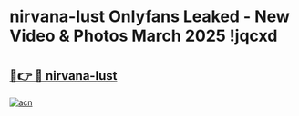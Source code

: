 # nirvana-lust Onlyfans Leaked - New Video & Photos March 2025 !jqcxd

# <h2><a href="https://4ur5s9.iuczelnia.edu.pl?title=nirvana-lust&ref=jqcxd">🔗👉 🔴 nirvana-lust</a></h2>

[![acn](https://github.com/user-attachments/assets/0f9c940e-d8b0-45ae-aac7-cd30a18b3e1c)](https://4ur5s9.iuczelnia.edu.pl?title=nirvana-lust&ref=jqcxd)

